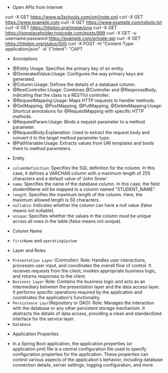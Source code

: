 * Open APIs from Internet

curl -X GET https://www.w3schools.com/xml/note.xml
curl -X GET https://www.example.com
curl -X GET https://www.example.com/robots.txt
curl -X GET https://httpbin.org/image/png
curl -X GET https://jsonplaceholder.typicode.com/posts/999
curl -X GET -u username:password https://example.com/private-api
curl -X GET https://httpbin.org/status/500
curl -X POST -H "Content-Type: application/json" -d '{"intent": "CAPT

* Annotations
- @Entity Usage: Specifies the primary key of an entity.
-  @GeneratedValue:Usage: Configures the way primary keys are generated.
- @Column:Usage: Defines the details of a database column.
- @RestController:Usage: Combines @Controller and @ResponseBody, indicating that the class is a RESTful controller.
- @RequestMapping:Usage: Maps HTTP requests to handler methods.
- @GetMapping, @PostMapping, @PutMapping, @DeleteMapping:Usage: Shortcut annotations for @RequestMapping with specific HTTP methods.
- @RequestParam:Usage: Binds a request parameter to a method parameter.
- @RequestBody:Explanation: Used to extract the request body and convert it to the target method parameter type.
- @PathVariable:Usage: Extracts values from URI templates and binds them to method parameters.

* Entity
- `columnDefinition`: Specifies the SQL definition for the column. In this case, it defines a VARCHAR column with a maximum length of 255 characters and a default value of 'John Snow'.
- `name`: Specifies the name of the database column. In this case, the field studentName will be mapped to a column named "STUDENT_NAME".
- `length`: Specifies the maximum length of the column. Here, the maximum allowed length is 50 characters.
- `nullable`: Indicates whether the column can have a null value (false means not nullable).
- `unique`: Specifies whether the values in the column must be unique across all rows in the table (false means not unique).

* Column Name
- `firstName` and `operatingSystem`

* Layer and Roles
- `Presentation Layer` (Controller):
   Role: Handles user interactions, processes user input, and coordinates the overall flow of control. It receives requests from the client, invokes appropriate business logic, and returns responses to the client.
-  `Business Layer`
  Role: Contains the business logic and acts as an intermediary between the presentation layer and the data access layer. It performs specific operations required by the application and coordinates the application's functionality.
- `Persistence Layr`(Repository or DAO):
Role: Manages the interaction with the database or any other persistent storage mechanism. It abstracts the details of data access, providing a clean and standardized interface for the service layer.
- `Database`


* Application Properties
- In a Spring Boot application, the application.properties (or application.yml) file is a central configuration file used to specify configuration properties for the application. These properties can control various aspects of the application's behavior, including database connection details, server settings, logging configuration, and more.